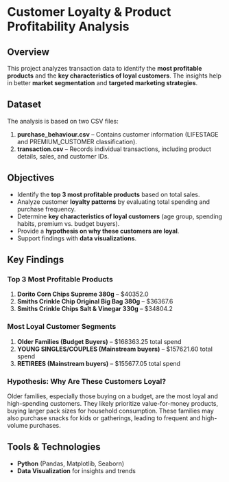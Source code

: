 # Customer Loyalty & Product Profitability Analysis

## Overview
This project analyzes transaction data to identify the **most profitable products** and the **key characteristics of loyal customers**. The insights help in better **market segmentation** and **targeted marketing strategies**.

## Dataset
The analysis is based on two CSV files:
1. **purchase_behaviour.csv** – Contains customer information (LIFESTAGE and PREMIUM_CUSTOMER classification).
2. **transaction.csv** – Records individual transactions, including product details, sales, and customer IDs.

## Objectives
- Identify the **top 3 most profitable products** based on total sales.
- Analyze customer **loyalty patterns** by evaluating total spending and purchase frequency.
- Determine **key characteristics of loyal customers** (age group, spending habits, premium vs. budget buyers).
- Provide a **hypothesis on why these customers are loyal**.
- Support findings with **data visualizations**.

## Key Findings
### **Top 3 Most Profitable Products**
1. **Dorito Corn Chips Supreme 380g** – $40352.0
2. **Smiths Crinkle Chip Original Big Bag 380g** – $36367.6
3. **Smiths Crinkle Chips Salt & Vinegar 330g** – $34804.2

### **Most Loyal Customer Segments**
1. **Older Families (Budget Buyers)** – $168363.25 total spend
2. **YOUNG SINGLES/COUPLES (Mainstream buyers)** – $157621.60 total spend
3. **RETIREES (Mainstream buyers)** – $155677.05 total spend

### **Hypothesis: Why Are These Customers Loyal?**
Older families, especially those buying on a budget, are the most loyal and high-spending customers. They likely prioritize value-for-money products, buying larger pack sizes for household consumption. These families may also purchase snacks for kids or gatherings, leading to frequent and high-volume purchases.

## Tools & Technologies
- **Python** (Pandas, Matplotlib, Seaborn)
- **Data Visualization** for insights and trends

